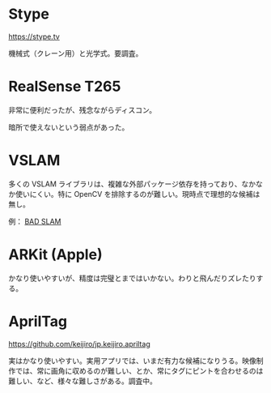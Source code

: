 # Stype

https://stype.tv

機械式（クレーン用）と光学式。要調査。

# RealSense T265

非常に便利だったが、残念ながらディスコン。

暗所で使えないという弱点があった。

# VSLAM

多くの VSLAM ライブラリは、複雑な外部パッケージ依存を持っており、なかなか使いにくい。特に OpenCV を排除するのが難しい。現時点で理想的な候補は無し。

例： [BAD SLAM](https://github.com/ETH3D/badslam)

# ARKit (Apple)

かなり使いやすいが、精度は完璧とまではいかない。わりと飛んだりズレたりする。

# AprilTag

https://github.com/keijiro/jp.keijiro.apriltag

実はかなり使いやすい。実用アプリでは、いまだ有力な候補になりうる。映像制作では、常に画角に収めるのが難しい、とか、常にタグにピントを合わせるのは難しい、など、様々な難しさがある。調査中。